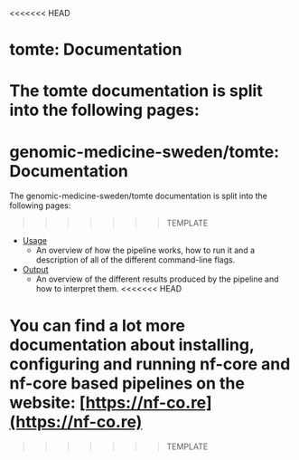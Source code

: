 <<<<<<< HEAD

# tomte: Documentation

# The tomte documentation is split into the following pages:

# genomic-medicine-sweden/tomte: Documentation

The genomic-medicine-sweden/tomte documentation is split into the following pages:

> > > > > > > TEMPLATE

- [Usage](usage.md)
  - An overview of how the pipeline works, how to run it and a description of all of the different command-line flags.
- [Output](output.md)
  - An overview of the different results produced by the pipeline and how to interpret them.
    <<<<<<< HEAD

# You can find a lot more documentation about installing, configuring and running nf-core and nf-core based pipelines on the website: [https://nf-co.re](https://nf-co.re)

> > > > > > > TEMPLATE
